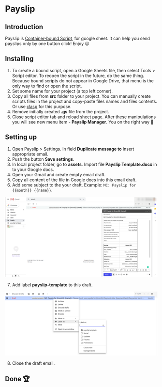 # Payslip
## Introduction
Payslip is [Container-bound Script](https://developers.google.com/apps-script/guides/bound), for google sheet. It can help you send payslips only by one button click! Enjoy 😉

## Installing
1. To create a bound script, open a Google Sheets file, then select Tools > Script editor. To reopen the script in the future, do the same thing. Because bound scripts do not appear in Google Drive, that menu is the only way to find or open the script.
2. Set some name for your project (a top left corner).
3. Copy all files from <b>src</b> folder to your project. You can manually create scripts files in the project and copy-paste files names and files contents. Or use [clasp](https://github.com/google/clasp) for this purpose.
4. Remove initially created <b>.gs</b> file from the project.
5. Close script editor tab and reload sheet page. After these manipulations you will see new menu item - <b>Payslip Manager</b>.
You on the right way 🤘

## Setting up
1. Open Payslip > Settings. In field <b>Duplicate message to</b> insert appropriate email.
2. Push the button <b>Save settings</b>.
3. In local project folder, go to <b>assets</b>. Import file <b>Payslip Template.docx</b> in to your Google docs.
4. Open your Gmail and create empty email draft.
5. Copy all content of the file in Google docs into this email draft.
6. Add some subject to the your draft. Example: `MC: Payslip for {{month}} {{name}}`.

<img src="./assets/template.png">

7. Add label <b>payslip-template</b> to this draft.

<img src="./assets/label.png">

8. Close the draft email.

## Done 🏆
